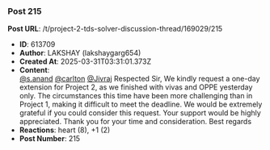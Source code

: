 ### Post 215
**Post URL**: /t/project-2-tds-solver-discussion-thread/169029/215
- **ID**: 613709
- **Author**: LAKSHAY (lakshaygarg654)
- **Created At**: 2025-03-31T03:31:01.373Z
- **Content**:  
  <a class="mention" href="/u/s.anand">@s.anand</a>
<a class="mention" href="/u/carlton">@carlton</a> <a class="mention" href="/u/jivraj">@Jivraj</a>
Respected Sir,
We kindly request a one-day extension for Project 2, as we finished with vivas and OPPE yesterday only. The circumstances this time have been more challenging than in Project 1, making it difficult to meet the deadline.
We would be extremely grateful if you could consider this request. Your support would be highly appreciated.
Thank you for your time and consideration.
Best regards
- **Reactions**: heart (8), +1 (2)
- **Post Number**: 215

